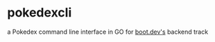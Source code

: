 # pokedexcli
a Pokedex command line interface in GO for [boot.dev's](https://www.boot.dev/tracks/backend) backend track
